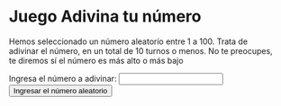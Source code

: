 <!DOCTYPE html>
<html>

<head>
  <meta charset="utf-8">

  <title>Juego de adivina tu número</title>

  <style>
    html {
      font-family: sans-serif;
    }

    body {
      width: 50%;
      max-width: 800px;
      min-width: 480px;
      margin: 0 auto;
    }

    .lastResult {
      color: white;
      padding: 3px;
    }
  </style>
</head>

<body>
  <h1>Juego Adivina tu número</h1>

  <p>Hemos seleccionado un número aleatorío entre 1 a 100. Trata de adivinar el número, en un total de 10 turnos o
    menos. No te preocupes, te diremos sí el número es más alto o más bajo </p>

  <div class="form">
    <label for="guessField">Ingresa el número a adivinar: </label>
    <input type="text" id="guessField" class="guessField">
    <input type="submit" value="Ingresar el número aleatorio" class="guessSubmit">
  </div>

  <div class="resultParas">
    <p class="guesses"></p>
    <p class="intentoss"></p>
    <!-- se agrego una etiqueta para mostrar cuantos intentos lleva la persona al intentar adivinar el numero -->
    <p class="lastResult"></p>
    <p class="lowOrHi"></p>
  </div>

</body>

<script>
  let randomNumber = Math.floor(Math.random() * 100 + 1); // se modifico la cantidad ya que el caso de uso nos exige 100 numeros aleatorios y no 10

  const ATTEMPS = 10; // son 10 intentos y solo tenia 5 intentos 
  const resetParas = document.querySelectorAll('.resultParas'); // no estaba bien definido el nombre y 
  //estaba en la funcion resetGame, se traslado donde se definieron las constantes mas estetico y rapido de encontrar
  const guesses = document.querySelector('.guesses');
  const intentoss = document.querySelector('.intentoss');
  const lastResult = document.querySelector('.lastResult');
  const lowOrHi = document.querySelector('.lowOrHi'); //para llamar una clase se debe colocar . antes del nombre de la clase, => correccion ('.lowOrHi');
 // el texto intresado del formulario y el boton se cambiaron a variables ya que cambian con cada evento que hace el usuario
  var guessField = document.querySelector('.guessField');
  var enviar = document.querySelector('.guessSubmit'); // el nombre de la variable cambio por cuestion de estetica no tiene ningun error


  let guessCount = 1;
  let resetButton;
  let contador = 1; // se agrego un contador para los intentos 

  //Para la funcion checkGuess se modifico la mayor parte del codigo 
  // ya que desde el inicio piden que no permita el texto o numero si no es un entero
  // y tampoco que sea contado como un intento por el usuario 
  // para contar los intentos la opcion daba que habia ganado y acetado al numero pero estaba mal escrito
  // y mal distribuido ya que deberia de decir que perdio
  // para ver si habia ganado de igual manera decia perdiste cuando deberia decir 'Felicitaciones! adivinaste el número!'

  function checkGuess() {

    let userGuess = guessField.value;
    if (guessCount === 1) {
      guesses.textContent = 'Número escrito anterior: ';
    }

    if (isNaN(userGuess)) {
      alert("Ups... " + userGuess + " no es un número.");
      guessCount--;
      contador--;
    } else {
      if (userGuess - Math.floor(userGuess) != 0) {
        // alert ("Es un numero entero");
        alert("Es un numero decimal ");
        guessCount--;
        contador--;
      } else {
        if (userGuess === randomNumber) {
          lastResult.textContent = 'Felicitaciones! adivinaste el número!';
          lastResult.style.backgroundColor = 'black';
          lowOrHi.textContent = '';
          setGameOver();
        } else if (guessCount === ATTEMPS) {
          lastResult.textContent = '!!!Pérdistes!!!';
          lastResult.style.backgroundColor = 'red';
          setGameOver();
        } else {
          lastResult.textContent = 'Incorrecto! ';
          lastResult.style.backgroundColor = 'green';
          if (userGuess < randomNumber) {
            lowOrHi.textContent = 'El número es mayor!';
          } else if (userGuess > randomNumber) {
            lowOrHi.textContent = 'El número es menor!';
          }
        }
      }
    }
    guesses.textContent += userGuess + ' ';
    intentoss.textContent = 'intentos:  ' + contador;
    guessCount++;
    contador++;
    guessField.value = '';
    guessField.focus();

  }
  enviar.addEventListener('click', checkGuess, false); // mal escrito en el addEventListener y se le agrego un false para que se mantenga en falso hasta que se haga click en el boton


  function setGameOver() {
    guessField.disabled = true;
    enviar.disabled = true;
    resetButton = document.createElement('button');
    resetButton.textContent = 'Comienza un nuevo juego';
    document.body.appendChild(resetButton);
    // mal escrito en el addEventListener y se le agrego un false para que se mantenga en falso hasta que se haga click en el boton
    resetButton.addEventListener('click', resetGame, false); // mal escrito
  }

  function resetGame() {
    guessCount = 1;
    contador = 1;
    // se cambio el numero aleatorio al inicio para evitar cualquier eror que ocasionra estar al final
    randomNumber = Math.floor(Math.random()) + 1;
// la sentencia que resetiaba todas las etiquetas y sus mensajes 
// dejaba como nuevo una hoja en blanco y o se miraban los numeros o si se gano o perdio 
    // for(let i = 0; i < resetParas.length; i++) {
    //   resetParas[i].textContent = " ";
    // }
    // se utilizo un nueva sentencia con el que reseteaba todo y permitia volver a jugar desde cero
    document.querySelector('.guesses').innerHTML = " ";
    document.querySelector('.intentoss').innerHTML = " ";
    document.querySelector('.lastResult').innerHTML = " ";
    document.querySelector('.lowOrHi').innerHTML = " ";
    resetButton.parentNode.removeChild(resetButton);

    guessField.disabled = false;
    enviar.disabled = false;
    lastResult.style.backgroundColor = 'white';
    guessField.value = " ";
    guessField.focus();

  }
</script>

</html>

